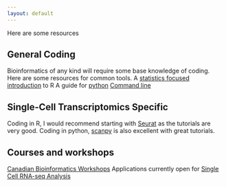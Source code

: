 ```yaml
---
layout: default
---
```


Here are some resources


## General Coding 
Bioinformatics of any kind will require some base knowledge of coding. Here are some resources for common tools. 
A [statistics focused introduction](https://stat545.com/) to R
A guide for [python](https://pythonforbiologists.com/)
[Command line](http://korflab.ucdavis.edu/bootcamp.html)

## Single-Cell Transcriptomics Specific
Coding in R, I would recommend starting with [Seurat](https://satijalab.org/seurat/articles/get_started_v5_new) as the tutorials are very good. 
Coding in python, [scanpy](https://scanpy.readthedocs.io/en/stable/index.html) is also excellent with great tutorials. 

## Courses and workshops
[Canadian Bioinformatics Workshops](https://bioinformatics.ca/workshops/current-workshops/)
Applications currently open for [Single Cell RNA-seq Analysis](https://bioinformatics.ca/workshops-all/2024-single-cell-rna-seq-analysis/)
